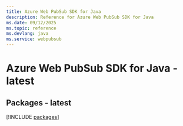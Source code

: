 ```yaml
---
title: Azure Web PubSub SDK for Java
description: Reference for Azure Web PubSub SDK for Java
ms.date: 09/12/2025
ms.topic: reference
ms.devlang: java
ms.service: webpubsub
---
```

# Azure Web PubSub SDK for Java - latest
## Packages - latest
[!INCLUDE [packages](web-pubsub-index.md)]